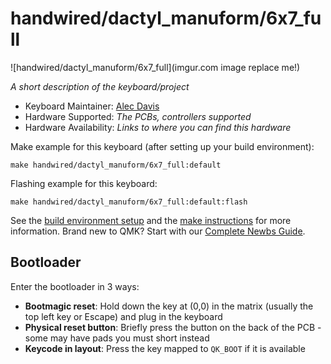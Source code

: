 # handwired/dactyl_manuform/6x7_full

![handwired/dactyl_manuform/6x7_full](imgur.com image replace me!)

*A short description of the keyboard/project*

* Keyboard Maintainer: [Alec Davis](https://github.com/ki11errabbit)
* Hardware Supported: *The PCBs, controllers supported*
* Hardware Availability: *Links to where you can find this hardware*

Make example for this keyboard (after setting up your build environment):

    make handwired/dactyl_manuform/6x7_full:default

Flashing example for this keyboard:

    make handwired/dactyl_manuform/6x7_full:default:flash

See the [build environment setup](https://docs.qmk.fm/#/getting_started_build_tools) and the [make instructions](https://docs.qmk.fm/#/getting_started_make_guide) for more information. Brand new to QMK? Start with our [Complete Newbs Guide](https://docs.qmk.fm/#/newbs).

## Bootloader

Enter the bootloader in 3 ways:

* **Bootmagic reset**: Hold down the key at (0,0) in the matrix (usually the top left key or Escape) and plug in the keyboard
* **Physical reset button**: Briefly press the button on the back of the PCB - some may have pads you must short instead
* **Keycode in layout**: Press the key mapped to `QK_BOOT` if it is available
